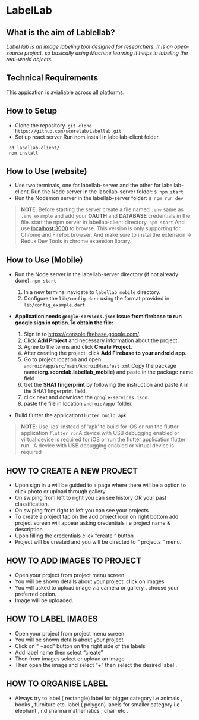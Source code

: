 # LabelLab

## What is the aim of Lablellab?
  
  
_Label lab is an image labeling tool designed for researchers. It is an open-source project, so basically using Machine learning it helps in labeling the real-world objects._
## Technical Requirements

This appication is avialiable across all platforms.

## How to Setup

- Clone the repository.
`git clone https://github.com/scorelab/Labellab.git`
- Set up react server
Run npm install in labellab-client folder.
```
 cd labellab-client/
 npm install
 ```
 ## How to Use (website)

- Use two terminals, one for labellab-server and the other for labellab-client.
Run the Node server in the labellab-server folder: 
  `$ npm start`
- Run the Nodemon server in the labellab-server folder:
`$ npm run dev`
> **NOTE**: Before starting the server create a file named `.env` same as `.env.example` and add your **OAUTH** and **DATABASE** credentials in the file.
start the npm server in labellab-client directory.
`npm start`
And use [localhost:3000](https://) to browse.
This version is only supporting for Chrome and Firefox browser. And make sure to instal the extension -> Redux Dev Tools in chrome extension library.

## How to Use (Mobile)
- Run the Node server in the labellab-server directory (if not already done):
`npm start`
   1. In a new terminal navigate to `labellab_mobile` directory.
   2. Configure the `lib/config.dart` using the format provided in `lib/config_example.dart`.

 - **Application needs `google-services.json` issue from firebase to run google sign in option.To obtain the file:**
     1. Sign in to https://console.firebase.google.com/.
     2. Click **Add Project** and necessary information about the project.
     3. Agree to the terms and click **Create Project**.
     4. After creating the project, click **Add Firebase to your android app**.
     5. Go to project location and open `android/app/src/main/AndroidManifest.xml`.Copy the package              name(**org.scorelab.labellab_mobile**) and paste in the package name field
      6. Get the **SHA1 fingerprint** by following the instruction and paste it in the SHA1 fingerprint field.
      7. click next and download the `google-services.json`.
      8. paste the file in location `android/app/` folder.
- Build flutter the application`flutter build apk`
> **NOTE**: Use 'ios' instead of 'apk' to build for iOS or run the flutter application
`flutter run`A device with USB debugging enabled or virtual device is required
for iOS or run the flutter application flutter run . A device with USB debugging enabled or virtual device is required



## HOW TO CREATE A NEW PROJECT 

- Upon sign in u will be guided to a page where there will be a option to click photo or upload through gallery .
- On swiping from left to right you can see history OR  your past classification.
- On swiping from right to left you can see your projects
- To create a project tap on the add project icon on right bottom
  add project screen will appear asking credentials i.e project name & description
- Upon filling the credentials click “create “ button
- Project will be created and you will be directed to “ projects “ menu.

## HOW TO ADD IMAGES TO PROJECT 

- Open your project from project menu screen.
- You will be shown details about your project.
  click on images
- You will asked to upload image via camera or gallery . choose your preferred option.
- Image will be uploaded.

##  HOW TO LABEL IMAGES 

- Open your project from project menu screen.
- You will be shown details about your project
- Click on “ +add” button on the right side of the labels
- Add label name then select “create”
- Then from images select or upload an image
- Then open the image and select “+” then select the desired label .

##  HOW TO ORGANISE LABEL 

- Always try to label ( rectangle) label for bigger category i.e animals , books , furniture etc.
label ( polygon) labels for smaller category i.e elephant , r.d sharma mathematics , chair etc .

